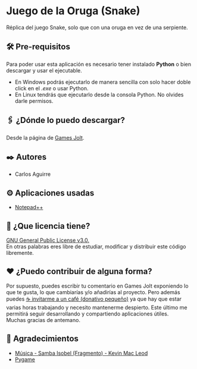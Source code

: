 # Juego de la Oruga (Snake)
Réplica del juego Snake, solo que con una oruga en vez de una serpiente.

## 🛠️ Pre-requisitos
Para poder usar esta aplicación es necesario tener instalado **Python** o bien descargar y usar el ejecutable.
* En Windows podrás ejecutarlo de manera sencilla con solo hacer doble click en el _.exe_ o usar Python.
* En Linux tendrás que ejecutarlo desde la consola Python. No olvides darle permisos.

## 🖇️ ¿Dónde lo puedo descargar?
Desde la página de [Games Jolt](https://gamejolt.com/games/snake/403872).

## ✒️ Autores
* Carlos Aguirre

## ⚙️ Aplicaciones usadas
* [Notepad++](https://notepad-plus-plus.org/)

## 📄 ¿Que licencia tiene?
[GNU General Public License v3.0.](LICENSE) </br>
En otras palabras eres libre de estudiar, modificar y distribuir este código libremente.

## ❤️ ¿Puedo contribuir de alguna forma?
Por supuesto, puedes escribir tu comentario en Games Jolt exponiendo lo que te gusta, lo que cambiarías y/o añadirías al proyecto. Pero además puedes [☕ invitarme a un café (donativo pequeño)](https://ko-fi.com/lunevix) ya que hay que estar varias horas trabajando y necesito mantenerme despierto. Este último me permitirá seguir desarrollando y compartiendo aplicaciones útiles.</br>
Muchas gracias de antemano.

## 🎁 Agradecimientos
* [Música - Samba Isobel (Fragmento) - Kevin Mac Leod](https://soundcloud.com/kevin-9-1)
* [Pygame](https://www.pygame.org/news)
